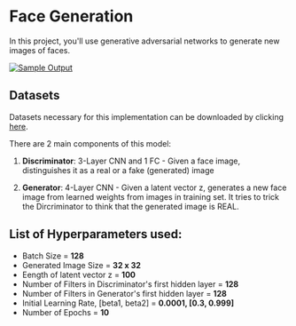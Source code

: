 # Face Generation

In this project, you'll use generative adversarial networks to generate new images of faces.

[![Sample Output](https://github.com/udacity/deep-learning-v2-pytorch/blob/master/project-face-generation/assets/processed_face_data.png)](https://github.com/udacity/deep-learning-v2-pytorch/blob/master/project-face-generation/assets/processed_face_data.png)


## Datasets

Datasets necessary for this implementation can be downloaded by clicking [here](https://s3.amazonaws.com/video.udacity-data.com/topher/2018/November/5be7eb6f_processed-celeba-small/processed-celeba-small.zip).

There are 2 main components of this model:

1. **Discriminator**: 3-Layer CNN and 1 FC - Given a face image, distinguishes it as a real or a fake (generated) image

2. **Generator**: 4-Layer CNN - Given a latent vector z, generates a new face image from learned weights from images in training set. It tries to trick the 
Dircriminator to think that the generated image is REAL. 

## List of Hyperparameters used:

* Batch Size = **128**
* Generated Image Size = **32 x 32**  
* Eength of latent vector z = **100**  
* Number of Filters in Discriminator's first hidden layer = **128**
* Number of Filters in Generator's first hidden layer = **128**
* Initial Learning Rate, [beta1, beta2] = **0.0001, [0.3, 0.999]**
* Number of Epochs = **10**
